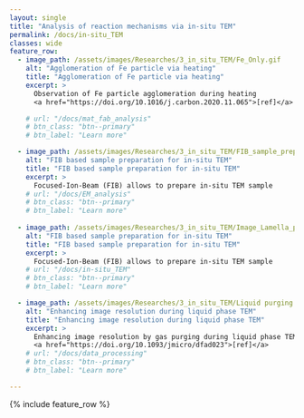 ```yaml
---
layout: single
title: "Analysis of reaction mechanisms via in-situ TEM"
permalink: /docs/in-situ_TEM
classes: wide
feature_row:
  - image_path: /assets/images/Researches/3_in_situ_TEM/Fe_Only.gif
    alt: "Agglomeration of Fe particle via heating"
    title: "Agglomeration of Fe particle via heating"
    excerpt: >
      Observation of Fe particle agglomeration during heating
      <a href="https://doi.org/10.1016/j.carbon.2020.11.065">[ref]</a>

    # url: "/docs/mat_fab_analysis"
    # btn_class: "btn--primary"
    # btn_label: "Learn more"

  - image_path: /assets/images/Researches/3_in_situ_TEM/FIB_sample_prep.gif
    alt: "FIB based sample preparation for in-situ TEM"
    title: "FIB based sample preparation for in-situ TEM"
    excerpt: >
      Focused-Ion-Beam (FIB) allows to prepare in-situ TEM sample
    # url: "/docs/EM_analysis"
    # btn_class: "btn--primary"
    # btn_label: "Learn more"
    
  - image_path: /assets/images/Researches/3_in_situ_TEM/Image_Lamella_prep.png
    alt: "FIB based sample preparation for in-situ TEM"
    title: "FIB based sample preparation for in-situ TEM"
    excerpt: >
      Focused-Ion-Beam (FIB) allows to prepare in-situ TEM sample
    # url: "/docs/in-situ_TEM"
    # btn_class: "btn--primary"
    # btn_label: "Learn more"      

  - image_path: /assets/images/Researches/3_in_situ_TEM/Liquid purging.png
    alt: "Enhancing image resolution during liquid phase TEM"
    title: "Enhancing image resolution during liquid phase TEM"
    excerpt: >
      Enhancing image resolution by gas purging during liquid phase TEM.
      <a href="https://doi.org/10.1093/jmicro/dfad023">[ref]</a>
    # url: "/docs/data_processing"
    # btn_class: "btn--primary"
    # btn_label: "Learn more"      

---
```


{% include feature_row %}
